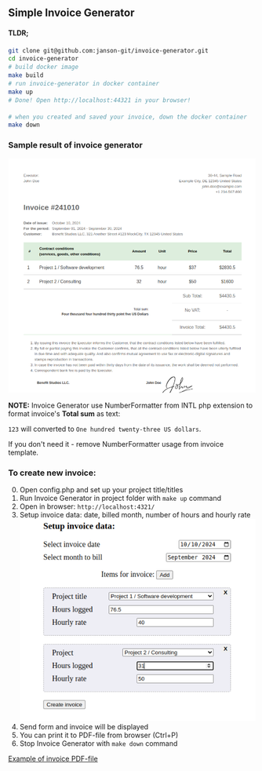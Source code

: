 ## Simple Invoice Generator 

#### TLDR;
```bash
git clone git@github.com:janson-git/invoice-generator.git
cd invoice-generator
# build docker image
make build
# run invoice-generator in docker container
make up
# Done! Open http://localhost:44321 in your browser!

# when you created and saved your invoice, down the docker container
make down
```

### Sample result of invoice generator

![Sample of invoice](/docs/invoice_generator_invoice.png)

**NOTE:** Invoice Generator use  NumberFormatter from INTL php extension to format invoice's **Total sum** as text: 

`123` will converted to `One hundred twenty-three US dollars`.

If you don't need it - remove NumberFormatter usage from invoice template.


### To create new invoice:
0. Open config.php and set up your project title/titles
1. Run Invoice Generator in project folder with `make up` command
2. Open in browser: `http://localhost:4321/`
3. Setup invoice data: date, billed month, number of hours and hourly rate
![](/docs/invoice_generator_form.png)
4. Send form and invoice will be displayed
5. You can print it to PDF-file from browser (Ctrl+P)
6. Stop Invoice Generator with `make down` command

[Example of invoice PDF-file](/docs/2024-10-10%20-%20John%20Doe%20-%20Invoice%20%23241010.pdf)
